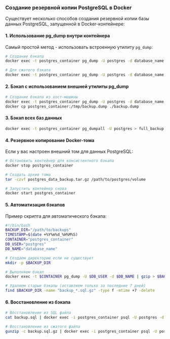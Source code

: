 ### Создание резервной копии PostgreSQL в Docker

Существует несколько способов создания резервной копии базы данных PostgreSQL, запущенной в Docker-контейнере:

#### 1. Использование pg_dump внутри контейнера

Самый простой метод - использовать встроенную утилиту `pg_dump`:

```bash
# Создание бэкапа
docker exec -t postgres_container pg_dump -U postgres -d database_name > backup.sql

# Для сжатого бэкапа
docker exec -t postgres_container pg_dump -U postgres -d database_name | gzip > backup.sql.gz
```

#### 2. Бэкап с использованием внешней утилиты pg_dump

```bash
# Создание бэкапа из хост-машины
docker exec -t postgres_container pg_dump -U postgres -d database_name -F c -f /tmp/backup.dump
docker cp postgres_container:/tmp/backup.dump ./backup.dump
```

#### 3. Бэкап всех баз данных

```bash
docker exec -t postgres_container pg_dumpall -U postgres > full_backup.sql
```

#### 4. Резервное копирование Docker-тома

Если у вас настроен внешний том для данных PostgreSQL:

```bash
# Остановить контейнер для консистентного бэкапа
docker stop postgres_container

# Создать архив тома
tar -czvf postgres_data_backup.tar.gz /path/to/postgres/volume

# Запустить контейнер снова
docker start postgres_container
```

#### 5. Автоматизация бэкапов

Пример скрипта для автоматического бэкапа:

```bash
#!/bin/bash
BACKUP_DIR="/path/to/backups"
TIMESTAMP=$(date +%Y%m%d_%H%M%S)
CONTAINER="postgres_container"
DB_USER="postgres"
DB_NAME="database_name"

# Создаем директорию если не существует
mkdir -p $BACKUP_DIR

# Выполняем бэкап
docker exec -t $CONTAINER pg_dump -U $DB_USER -d $DB_NAME | gzip > $BACKUP_DIR/backup_$TIMESTAMP.sql.gz

# Удаляем старые бэкапы (оставляем только за последние 7 дней)
find $BACKUP_DIR -name "backup_*.sql.gz" -type f -mtime +7 -delete
```

#### 6. Восстановление из бэкапа

```bash
# Восстановление из SQL файла
cat backup.sql | docker exec -i postgres_container psql -U postgres -d database_name

# Восстановление из сжатого файла
gunzip -c backup.sql.gz | docker exec -i postgres_container psql -U postgres -d database_name
```
